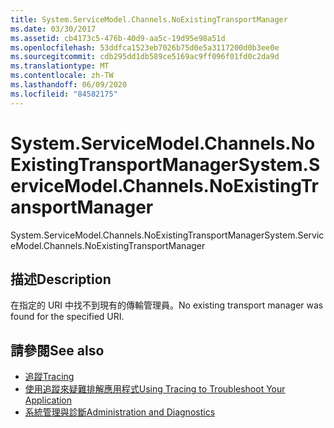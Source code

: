 ```yaml
---
title: System.ServiceModel.Channels.NoExistingTransportManager
ms.date: 03/30/2017
ms.assetid: cb4173c5-476b-40d9-aa5c-19d95e98a51d
ms.openlocfilehash: 53ddfca1523eb7026b75d0e5a3117200d0b3ee0e
ms.sourcegitcommit: cdb295dd1db589ce5169ac9ff096f01fd0c2da9d
ms.translationtype: MT
ms.contentlocale: zh-TW
ms.lasthandoff: 06/09/2020
ms.locfileid: "84582175"
---
```

# <a name="systemservicemodelchannelsnoexistingtransportmanager"></a><span data-ttu-id="f560a-102">System.ServiceModel.Channels.NoExistingTransportManager</span><span class="sxs-lookup"><span data-stu-id="f560a-102">System.ServiceModel.Channels.NoExistingTransportManager</span></span>
<span data-ttu-id="f560a-103">System.ServiceModel.Channels.NoExistingTransportManager</span><span class="sxs-lookup"><span data-stu-id="f560a-103">System.ServiceModel.Channels.NoExistingTransportManager</span></span>  
  
## <a name="description"></a><span data-ttu-id="f560a-104">描述</span><span class="sxs-lookup"><span data-stu-id="f560a-104">Description</span></span>  
 <span data-ttu-id="f560a-105">在指定的 URI 中找不到現有的傳輸管理員。</span><span class="sxs-lookup"><span data-stu-id="f560a-105">No existing transport manager was found for the specified URI.</span></span>  
  
## <a name="see-also"></a><span data-ttu-id="f560a-106">請參閱</span><span class="sxs-lookup"><span data-stu-id="f560a-106">See also</span></span>

- [<span data-ttu-id="f560a-107">追蹤</span><span class="sxs-lookup"><span data-stu-id="f560a-107">Tracing</span></span>](index.md)
- [<span data-ttu-id="f560a-108">使用追蹤來疑難排解應用程式</span><span class="sxs-lookup"><span data-stu-id="f560a-108">Using Tracing to Troubleshoot Your Application</span></span>](using-tracing-to-troubleshoot-your-application.md)
- [<span data-ttu-id="f560a-109">系統管理與診斷</span><span class="sxs-lookup"><span data-stu-id="f560a-109">Administration and Diagnostics</span></span>](../index.md)
